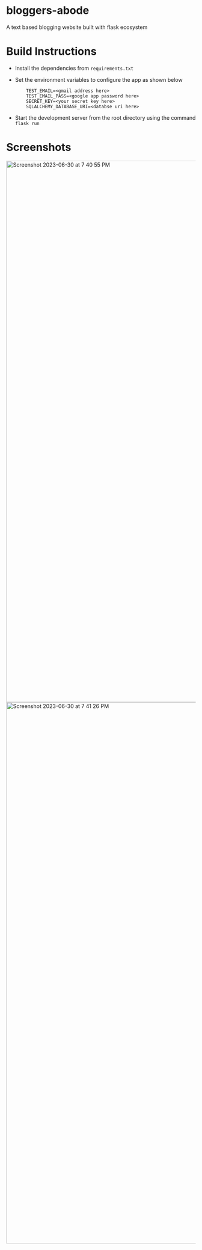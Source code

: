 # bloggers-abode
A text based blogging website built with flask ecosystem

# Build Instructions 

- Install the dependencies from `requirements.txt`
- Set the environment variables to configure the app as shown below

  
          TEST_EMAIL=<gmail address here>
          TEST_EMAIL_PASS=<google app password here>
          SECRET_KEY=<your secret key here>
          SQLALCHEMY_DATABASE_URI=<databse uri here>
          

- Start the development server from the root directory using the command `flask run`

# Screenshots 
<img width="1440" alt="Screenshot 2023-06-30 at 7 40 55 PM" src="https://github.com/natzelo/bloggers-abode/assets/52002984/74402a81-9971-48c3-81a8-016202ff2636">
<img width="1440" alt="Screenshot 2023-06-30 at 7 41 26 PM" src="https://github.com/natzelo/bloggers-abode/assets/52002984/b9f34f9e-a5bd-475d-bafb-267f2145d351">


